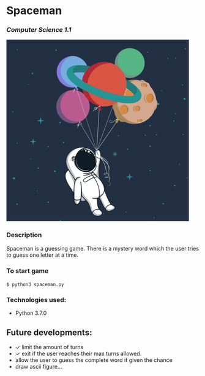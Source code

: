 # Spaceman
### *Computer Science 1.1*

<img src="https://github.com/jayceazua/spaceman/blob/master/spaceman_cs1.1.png">

### Description
Spaceman is a guessing game. There is a mystery word which the user tries to guess one letter at a time.

### To start game
``` $ python3 spaceman.py ```

### Technologies used:
- Python 3.7.0

## Future developments:
- ✓ limit the amount of turns
- ✓ exit if the user reaches their max turns allowed.
- allow the user to guess the complete word if given the chance
- draw ascii figure...
